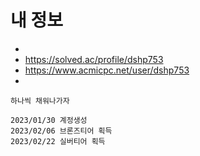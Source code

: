 # 내 정보

-  
-  https://solved.ac/profile/dshp753
-  https://www.acmicpc.net/user/dshp753
- 

```
하나씩 채워나가자

2023/01/30 계정생성
2023/02/06 브론즈티어 획득
2023/02/22 실버티어 획득

```

